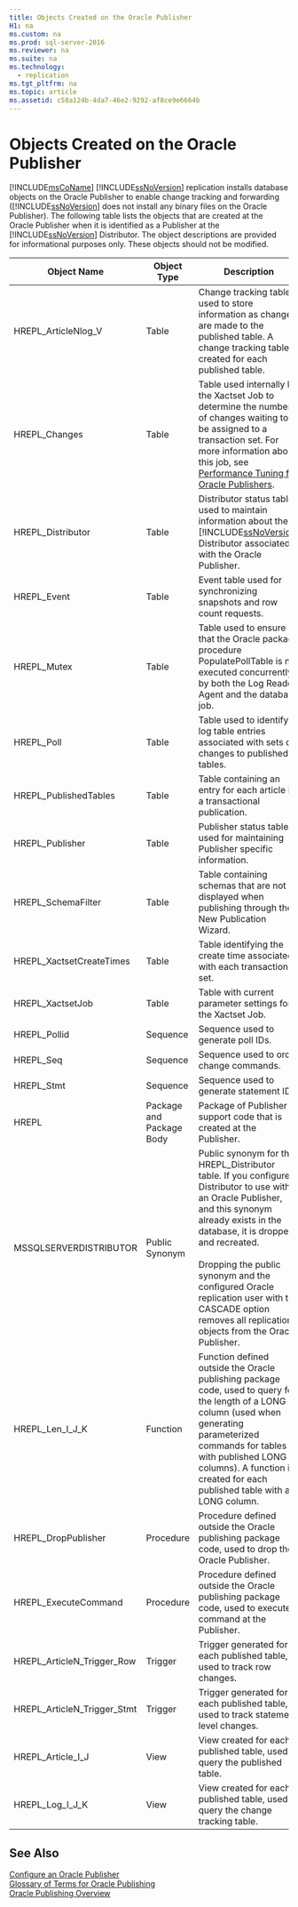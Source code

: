 ```yaml
---
title: Objects Created on the Oracle Publisher
H1: na
ms.custom: na
ms.prod: sql-server-2016
ms.reviewer: na
ms.suite: na
ms.technology: 
  - replication
ms.tgt_pltfrm: na
ms.topic: article
ms.assetid: c58a124b-4da7-46e2-9292-af8ce9e6664b
---
```

# Objects Created on the Oracle Publisher
  [!INCLUDE[msCoName](../../Token/Other/msCoName_md.md)] [!INCLUDE[ssNoVersion](../../Token/Other/ssNoVersion_md.md)] replication installs database objects on the Oracle Publisher to enable change tracking and forwarding \([!INCLUDE[ssNoVersion](../../Token/Other/ssNoVersion_md.md)] does not install any binary files on the Oracle Publisher\). The following table lists the objects that are created at the Oracle Publisher when it is identified as a Publisher at the [!INCLUDE[ssNoVersion](../../Token/Other/ssNoVersion_md.md)] Distributor. The object descriptions are provided for informational purposes only. These objects should not be modified.  
  
|Object Name|Object Type|Description|  
|-----------------|-----------------|-----------------|  
|HREPL\_ArticleNlog\_V|Table|Change tracking table used to store information as changes are made to the published table. A change tracking table is created for each published table.|  
|HREPL\_Changes|Table|Table used internally by the Xactset Job to determine the number of changes waiting to be assigned to a transaction set. For more information about this job, see [Performance Tuning for Oracle Publishers](../../Topics/TopicNameNotContainA/Performance-Tuning-for-Oracle-Publishers.md).|  
|HREPL\_Distributor|Table|Distributor status table used to maintain information about the [!INCLUDE[ssNoVersion](../../Token/Other/ssNoVersion_md.md)] Distributor associated with the Oracle Publisher.|  
|HREPL\_Event|Table|Event table used for synchronizing snapshots and row count requests.|  
|HREPL\_Mutex|Table|Table used to ensure that the Oracle package procedure PopulatePollTable is not executed concurrently by both the Log Reader Agent and the database job.|  
|HREPL\_Poll|Table|Table used to identify log table entries associated with sets of changes to published tables.|  
|HREPL\_PublishedTables|Table|Table containing an entry for each article in a transactional publication.|  
|HREPL\_Publisher|Table|Publisher status table used for maintaining Publisher specific information.|  
|HREPL\_SchemaFilter|Table|Table containing schemas that are not displayed when publishing through the New Publication Wizard.|  
|HREPL\_XactsetCreateTimes|Table|Table identifying the create time associated with each transaction set.|  
|HREPL\_XactsetJob|Table|Table with current parameter settings for the Xactset Job.|  
|HREPL\_Pollid|Sequence|Sequence used to generate poll IDs.|  
|HREPL\_Seq|Sequence|Sequence used to order change commands.|  
|HREPL\_Stmt|Sequence|Sequence used to generate statement IDs.|  
|HREPL|Package and Package Body|Package of Publisher support code that is created at the Publisher.|  
|MSSQLSERVERDISTRIBUTOR|Public Synonym|Public synonym for the HREPL\_Distributor table. If you configure a Distributor to use with an Oracle Publisher, and this synonym already exists in the database, it is dropped and recreated.<br /><br /> Dropping the public synonym and the configured Oracle replication user with the CASCADE option removes all replication objects from the Oracle Publisher.|  
|HREPL\_Len\_I\_J\_K|Function|Function defined outside the Oracle publishing package code, used to query for the length of a LONG column \(used when generating parameterized commands for tables with published LONG columns\). A function is created for each published table with a LONG column.|  
|HREPL\_DropPublisher|Procedure|Procedure defined outside the Oracle publishing package code, used to drop the Oracle Publisher.|  
|HREPL\_ExecuteCommand|Procedure|Procedure defined outside the Oracle publishing package code, used to execute a command at the Publisher.|  
|HREPL\_ArticleN\_Trigger\_Row|Trigger|Trigger generated for each published table, used to track row changes.|  
|HREPL\_ArticleN\_Trigger\_Stmt|Trigger|Trigger generated for each published table, used to track statement level changes.|  
|HREPL\_Article\_I\_J|View|View created for each published table, used to query the published table.|  
|HREPL\_Log\_I\_J\_K|View|View created for each published table, used to query the change tracking table.|  
  
## See Also  
 [Configure an Oracle Publisher](../../Topics/TopicNameNotContainA/Configure-an-Oracle-Publisher.md)   
 [Glossary of Terms for Oracle Publishing](../../Topics/TopicNameNotContainA/Glossary-of-Terms-for-Oracle-Publishing.md)   
 [Oracle Publishing Overview](../../Topics/TopicNameNotContainA/Oracle-Publishing-Overview.md)  
  
  